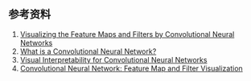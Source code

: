 

## 参考资料

1. [Visualizing the Feature Maps and Filters by Convolutional Neural Networks](https://medium.com/dataseries/visualizing-the-feature-maps-and-filters-by-convolutional-neural-networks-e1462340518e)
2. [What is a Convolutional Neural Network?](https://poloclub.github.io/cnn-explainer/)
3. [Visual Interpretability for Convolutional Neural Networks](https://towardsdatascience.com/visual-interpretability-for-convolutional-neural-networks-2453856210ce)
4. [Convolutional Neural Network: Feature Map and Filter Visualization](https://towardsdatascience.com/convolutional-neural-network-feature-map-and-filter-visualization-f75012a5a49c)